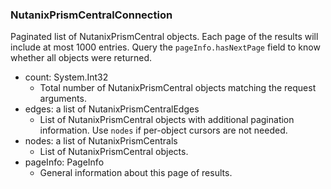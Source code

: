 ### NutanixPrismCentralConnection
Paginated list of NutanixPrismCentral objects. Each page of the results will include at most 1000 entries. Query the `pageInfo.hasNextPage` field to know whether all objects were returned.

- count: System.Int32
  - Total number of NutanixPrismCentral objects matching the request arguments.
- edges: a list of NutanixPrismCentralEdges
  - List of NutanixPrismCentral objects with additional pagination information. Use `nodes` if per-object cursors are not needed.
- nodes: a list of NutanixPrismCentrals
  - List of NutanixPrismCentral objects.
- pageInfo: PageInfo
  - General information about this page of results.
